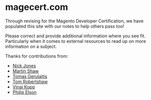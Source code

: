 magecert.com
=========

Through revising for the Magento Developer Certification, we have populated this site with our notes to help others pass too!

Please correct and provide additional information where you see fit.  Particularly when it comes to external resources to read up on more information on a subject.

Thanks for contributions from:

- [Nick Jones](http://twitter.com/nickj89)
- [Martin Shaw](http://twitter.com/shawtobot)
- [Tomas Gerulaitis](http://twitter.com/tgerulaitis)
- [Tom Robertshaw](http://twitter.com/bobbyshaw)
- [Vinai Kopp](http://twitter.com/vinaikopp)
- [Philip Elson](http://twitter.com/phil_elson)

